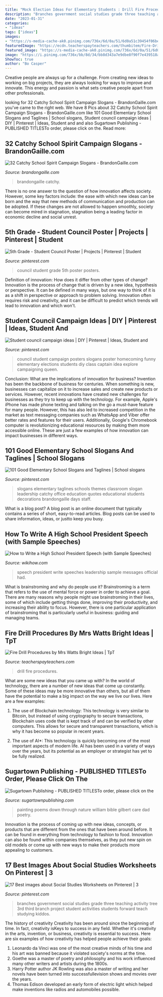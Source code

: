 ```yaml
---
title: "Mock Election Ideas For Elementary Students : Drill Fire Procedures"
description: "Branches government social studies grade three teaching activity tree 3rd third branch project student activities students forward teach studying kiddos"
date: "2023-01-31"
categories:
- "ideas"
tags: ["ideas"]
images:
- "https://s-media-cache-ak0.pinimg.com/736x/6d/0a/51/6d0a51c39454f06befc0cb99f7a9dafb.jpg"
featuredImage: "https://ecdn.teacherspayteachers.com/thumbitem/Fire-Drill-Procedures-1373713198/original-137480-1.jpg"
featured_image: "https://s-media-cache-ak0.pinimg.com/736x/6d/0a/51/6d0a51c39454f06befc0cb99f7a9dafb.jpg"
image: "https://i.pinimg.com/736x/bb/8d/34/bb8d343a7e9dbe8f90f7e439518a2b94--school-decorations-school-themes.jpg"
ShowToc: true
author: "Bo Casper"
---
```



Creative people are always up for a challenge. From creating new ideas to working on big projects, they are always looking for ways to improve and innovate. This energy and passion is what sets creative people apart from other professionals.

	

		
looking for 32 Catchy School Spirit Campaign Slogans - BrandonGaille.com you've came to the right web. We have 8 Pics about 32 Catchy School Spirit Campaign Slogans - BrandonGaille.com like 101 Good Elementary School Slogans and Taglines | School slogans, Student council campaign ideas | DIY | Pinterest | Ideas, Student and and also Sugartown Publishing - PUBLISHED TITLESTo order, please click on the. Read more:
		
    
## 32 Catchy School Spirit Campaign Slogans - BrandonGaille.com

<img loading=lazy src="https://brandongaille.com/wp-content/uploads/2013/10/32-Catchy-School-Spirit-Campaign-Slogans.jpeg" onerror="this.onerror=null;this.src='https://tse4.mm.bing.net/th?id=OIP.bo2_hcuR9V5ik31T76mTRQHaE8&amp;pid=15.1';" alt="32 Catchy School Spirit Campaign Slogans - BrandonGaille.com">

_Source: brandongaille.com_

>brandongaille catchy. 

	

There is no one answer to the question of how innovation affects society. However, some key factors include: the ease with which new ideas can be born and the way that new methods of communication and production can be adopted. If these changes are not allowed to happen smoothly, society can become mired in stagnation, stagnation being a leading factor in economic decline and social unrest.

    
## 5th Grade - Student Council Poster | Projects | Pinterest | Student

<img loading=lazy src="https://s-media-cache-ak0.pinimg.com/600x315/c6/09/6a/c6096a11ab2acafd0a32013d86b76c79.jpg" onerror="this.onerror=null;this.src='https://tse2.mm.bing.net/th?id=OIP.oUKUhDN_H3aNEfONMol6MAHaD4&amp;pid=15.1';" alt="5th Grade - Student Council Poster | Projects | Pinterest | Student">

_Source: pinterest.com_

>council student grade 5th poster posters. 

	

Definition of innovation: How does it differ from other types of change?
Innovation is the process of change that is driven by a new idea, hypothesis or perspective. It can be defined in many ways, but one way to think of it is as a shift in perspective or approach to problem solving. Innovation often requires risk and creativity, and it can be difficult to predict which trends will lead to innovation and which won't.

    
## Student Council Campaign Ideas | DIY | Pinterest | Ideas, Student And

<img loading=lazy src="https://s-media-cache-ak0.pinimg.com/736x/26/16/6a/26166a3f687211c09d133f5f9aa25edb.jpg" onerror="this.onerror=null;this.src='https://tse2.mm.bing.net/th?id=OIP.ctxwNySUsW6D2Ly-2XaVHwHaJ3&amp;pid=15.1';" alt="Student council campaign ideas | DIY | Pinterest | Ideas, Student and">

_Source: pinterest.com_

>council student campaign posters slogans poster homecoming funny elementary elections students diy class captain idea explore campaigning queen. 

	

Conclusion: What are the implications of innovation for business?
Invention has been the backbone of business for centuries. When something is new, businesses can capitalize on it to increase sales and create new products or services. However, recent innovations have created new challenges for businesses as they try to keep up with the technology. For example, Apple's iPhone has made phone texting and talking on the go a must-have feature for many people. However, this has also led to increased competition in the market as text messaging companies such as WhatsApp and Viber offer better rates and features for their users. Additionally, Google's Chromebook computer is revolutionizing educational resources by making them more accessible online. These are just a few examples of how innovation can impact businesses in different ways.

    
## 101 Good Elementary School Slogans And Taglines | School Slogans

<img loading=lazy src="https://i.pinimg.com/736x/bb/8d/34/bb8d343a7e9dbe8f90f7e439518a2b94--school-decorations-school-themes.jpg" onerror="this.onerror=null;this.src='https://tse1.mm.bing.net/th?id=OIP.N4bQTY7WXAgGQxw7FRxdeAHaLG&amp;pid=15.1';" alt="101 Good Elementary School Slogans and Taglines | School slogans">

_Source: pinterest.com_

>slogans elementary taglines schools themes classroom slogan leadership catchy office education quotes educational students decorations brandongaille days staff. 

	

What is a blog post?
A blog post is an online document that typically contains a series of short, easy-to-read articles. Blog posts can be used to share information, ideas, or justto keep you busy.

    
## How To Write A High School President Speech (with Sample Speeches)

<img loading=lazy src="https://www.wikihow.com/images/thumb/9/94/Write-a-High-School-President-Speech-Step-4-Version-4.jpg/aid2643-v4-728px-Write-a-High-School-President-Speech-Step-4-Version-4.jpg" onerror="this.onerror=null;this.src='https://tse1.mm.bing.net/th?id=OIP.bx6rN6Fe-A_j2iE4eOmEmAHaFj&amp;pid=15.1';" alt="How to Write a High School President Speech (with Sample Speeches)">

_Source: wikihow.com_

>speech president write speeches leadership sample messages official had. 

	

What is brainstroming and why do people use it?
Brainstroming is a term that refers to the use of mental force or power in order to achieve a goal. There are many reasons why people might use brainstroming in their lives, some of which include getting things done, improving their productivity, and increasing their ability to focus. However, there is one particular application of brainstroming that is particularly useful in business: guiding and managing teams.

    
## Fire Drill Procedures By Mrs Watts Bright Ideas | TpT

<img loading=lazy src="https://ecdn.teacherspayteachers.com/thumbitem/Fire-Drill-Procedures-1373713198/original-137480-1.jpg" onerror="this.onerror=null;this.src='https://tse3.mm.bing.net/th?id=OIP.RS-9SBBsdx6sL_BnpmlpwQHaJm&amp;pid=15.1';" alt="Fire Drill Procedures by Mrs Watts Bright Ideas | TpT">

_Source: teacherspayteachers.com_

>drill fire procedures. 

	

What are some new ideas that you came up with?
In the world of technology, there are a number of new ideas that come up constantly. Some of these ideas may be more innovative than others, but all of them have the potential to make a big impact on the way we live our lives. Here are a few examples:
1. The use of Blockchain technology: This technology is very similar to Bitcoin, but instead of using cryptography to secure transactions, Blockchain uses code that is kept track of and can be verified by other computers. This allows for secure and transparent transactions, which is why it has become so popular in recent years.

2. The use of AI*: This technology is quickly becoming one of the most important aspects of modern life. AI has been used in a variety of ways over the years, but its potential as an employer or strategist has yet to be fully realized.

    
## Sugartown Publishing - PUBLISHED TITLESTo Order, Please Click On The

<img loading=lazy src="http://sugartownpublishing.com/yahoo_site_admin/assets/images/Cathy-Dana-cover_sm.89183628_std.jpg" onerror="this.onerror=null;this.src='https://tse2.mm.bing.net/th?id=OIP.31-AppI3G-nZ9WYDicoiEwAAAA&amp;pid=15.1';" alt="Sugartown Publishing - PUBLISHED TITLESTo order, please click on the">

_Source: sugartownpublishing.com_

>painting poems down through nature william bible gilbert care dad poetry. 

	

Innovation is the process of coming up with new ideas, concepts, or products that are different from the ones that have been around before. It can be found in everything from technology to fashion to food. Innovation can also be found within companies themselves, as they put new spin on old models or come up with new ways to make their products more appealing to customers.

    
## 17 Best Images About Social Studies Worksheets On Pinterest | 3

<img loading=lazy src="https://s-media-cache-ak0.pinimg.com/736x/6d/0a/51/6d0a51c39454f06befc0cb99f7a9dafb.jpg" onerror="this.onerror=null;this.src='https://tse2.mm.bing.net/th?id=OIP.vnfWqxhMaC8px_6VRzm9EAHaKE&amp;pid=15.1';" alt="17 Best images about Social Studies Worksheets on Pinterest | 3">

_Source: pinterest.com_

>branches government social studies grade three teaching activity tree 3rd third branch project student activities students forward teach studying kiddos. 

	

The history of creativity
Creativity has been around since the beginning of time. In fact, creativity isKeys to success in any field. Whether it's creativity in the arts, invention, or business, creativity is essential to success. Here are six examples of how creativity has helped people achieve their goals: 
1. Leonardo da Vinci was one of the most creative minds of his time and his art was banned because it violated society's norms at the time. 
2. Goethe was a master of poetry and philosophy and his work influenced many other writers and artists during the 1800s. 
3. Harry Potter author JK Rowling was also a master of writing and her novels have been turned into successfullevision shows and movies over the years. 
4. Thomas Edison developed an early form of electric light which helped make inventions like radios and automobiles possible. 

